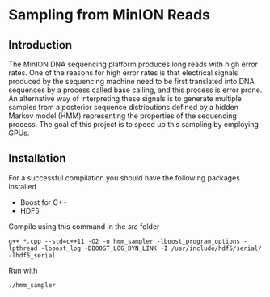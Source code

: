 # Sampling from MinION Reads

## Introduction

The MinION DNA sequencing platform produces long reads with high error
rates. One of the reasons for high error rates is that electrical signals produced
by the sequencing machine need to be first translated into DNA sequences by a
process called base calling, and this process is error prone. An alternative way
of interpreting these signals is to generate multiple samples from a posterior
sequence distributions defined by a hidden Markov model (HMM) representing
the properties of the sequencing process. The goal of this project is to speed up
this sampling by employing GPUs.

## Installation

For a successful compilation you should have the following packages installed
- Boost for C++
- HDF5

Compile using this command in the _src_ folder
```
g++ *.cpp --std=c++11 -O2 -o hmm_sampler -lboost_program_options -lpthread -lboost_log -DBOOST_LOG_DYN_LINK -I /usr/include/hdf5/serial/ -lhdf5_serial
```
Run with
```
./hmm_sampler
```
